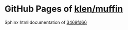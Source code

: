GitHub Pages of [klen/muffin](https://github.com/klen/muffin.git)
===
Sphinx html documentation of [3469fd66](https://github.com/klen/muffin/tree/3469fd6603768ca231a450fb6d0c9640f06bc21f)
